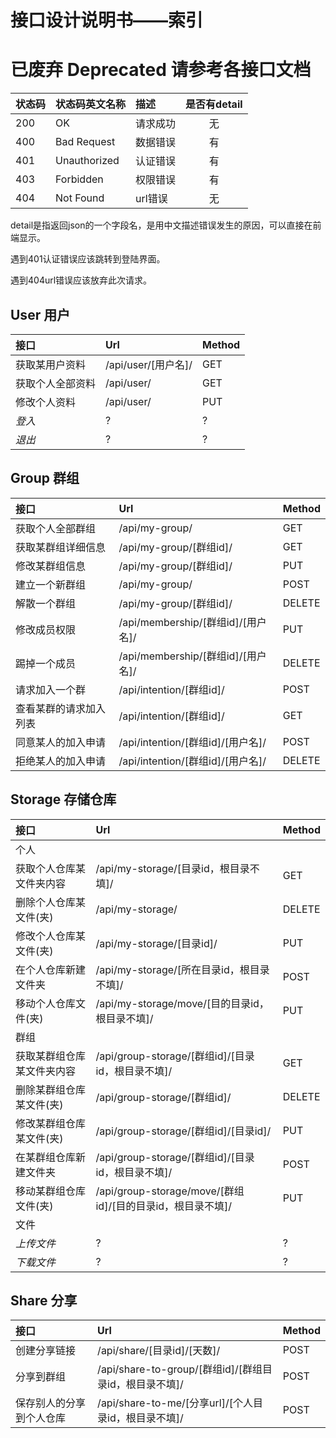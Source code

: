 # 接口设计说明书——索引

# **已废弃 Deprecated** 请参考各接口文档

|状态码|状态码英文名称|描述|是否有detail|
|:-|:-|:-|:-:|
|200|OK|请求成功|无|
|400|Bad Request|数据错误|有|
|401|Unauthorized|认证错误|有|
|403|Forbidden|权限错误|有|
|404|Not Found|url错误|无|

detail是指返回json的一个字段名，是用中文描述错误发生的原因，可以直接在前端显示。

遇到401认证错误应该跳转到登陆界面。

遇到404url错误应该放弃此次请求。

## User 用户

|接口|Url|Method|
|:-|:-|:-|
|获取某用户资料|/api/user/[用户名]/|GET|
|获取个人全部资料|/api/user/|GET|
|修改个人资料|/api/user/|PUT|
|*登入*|?|?|
|*退出*|?|?|

## Group 群组

|接口|Url|Method|
|:-|:-|:-|
|获取个人全部群组|/api/my-group/|GET|
|获取某群组详细信息|/api/my-group/[群组id]/|GET|
|修改某群组信息|/api/my-group/[群组id]/|PUT|
|建立一个新群组|/api/my-group/|POST|
|解散一个群组|/api/my-group/[群组id]/|DELETE|
|修改成员权限|/api/membership/[群组id]/[用户名]/|PUT|
|踢掉一个成员|/api/membership/[群组id]/[用户名]/|DELETE|
|请求加入一个群|/api/intention/[群组id]/|POST|
|查看某群的请求加入列表|/api/intention/[群组id]/|GET|
|同意某人的加入申请|/api/intention/[群组id]/[用户名]/|POST|
|拒绝某人的加入申请|/api/intention/[群组id]/[用户名]/|DELETE|

## Storage 存储仓库

|接口|Url|Method|
|:-|:-|:-|
|个人|||
|获取个人仓库某文件夹内容|/api/my-storage/[目录id，根目录不填]/|GET|
|删除个人仓库某文件(夹)|/api/my-storage/|DELETE|
|修改个人仓库某文件(夹)|/api/my-storage/[目录id]/|PUT|
|在个人仓库新建文件夹|/api/my-storage/[所在目录id，根目录不填]/|POST|
|移动个人仓库文件(夹)|/api/my-storage/move/[目的目录id，根目录不填]/|PUT|
|群组|||
|获取某群组仓库某文件夹内容|/api/group-storage/[群组id]/[目录id，根目录不填]/|GET|
|删除某群组仓库某文件(夹)|/api/group-storage/[群组id]/|DELETE|
|修改某群组仓库某文件(夹)|/api/group-storage/[群组id]/[目录id]/|PUT|
|在某群组仓库新建文件夹|/api/group-storage/[群组id]/[目录id，根目录不填]/|POST|
|移动某群组仓库文件(夹)|/api/group-storage/move/[群组id]/[目的目录id，根目录不填]/|PUT|
|文件|||
|*上传文件*|?|?|
|*下载文件*|?|?|

## Share 分享

|接口|Url|Method|
|:-|:-|:-|
|创建分享链接|/api/share/[目录id]/[天数]/|POST|
|分享到群组|/api/share-to-group/[群组id]/[群组目录id，根目录不填]/|POST|
|保存别人的分享到个人仓库|/api/share-to-me/[分享url]/[个人目录id，根目录不填]/|POST|
